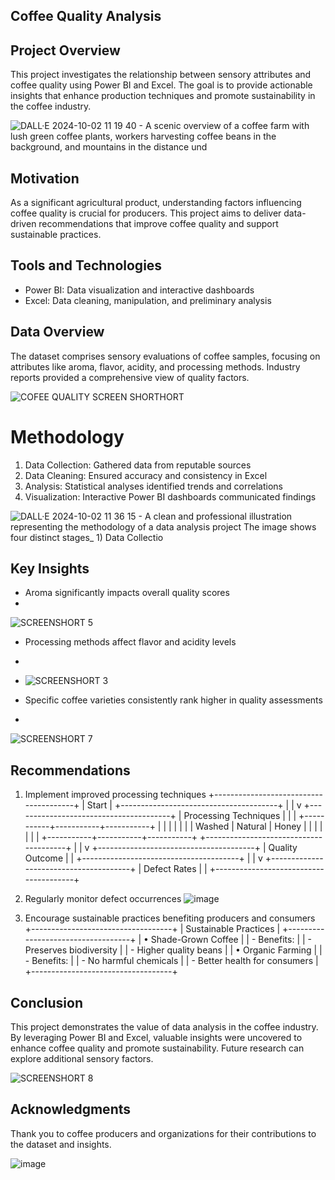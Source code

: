 
## Coffee Quality Analysis

## Project Overview

This project investigates the relationship between sensory attributes and coffee quality using Power BI and Excel. The goal is to provide actionable insights that enhance production techniques and promote sustainability in the coffee industry.

![DALL·E 2024-10-02 11 19 40 - A scenic overview of a coffee farm with lush green coffee plants, workers harvesting coffee beans in the background, and mountains in the distance und](https://github.com/user-attachments/assets/0fda94b5-28ae-4481-8aa6-15f18a424249)


## Motivation

As a significant agricultural product, understanding factors influencing coffee quality is crucial for producers. This project aims to deliver data-driven recommendations that improve coffee quality and support sustainable practices.


## Tools and Technologies

- Power BI: Data visualization and interactive dashboards
- Excel: Data cleaning, manipulation, and preliminary analysis


## Data Overview

The dataset comprises sensory evaluations of coffee samples, focusing on attributes like aroma, flavor, acidity, and processing methods. Industry reports provided a comprehensive view of quality factors.

![COFEE QUALITY SCREEN SHORTHORT](https://github.com/user-attachments/assets/3fdb7599-7543-4474-af33-29f6f8443fc6)



# Methodology

1. Data Collection: Gathered data from reputable sources
2. Data Cleaning: Ensured accuracy and consistency in Excel
3. Analysis: Statistical analyses identified trends and correlations
4. Visualization: Interactive Power BI dashboards communicated findings

![DALL·E 2024-10-02 11 36 15 - A clean and professional illustration representing the methodology of a data analysis project  The image shows four distinct stages_ 1) Data Collectio](https://github.com/user-attachments/assets/bf728038-e7c5-494b-8280-b697d507282e)

## Key Insights

- Aroma significantly impacts overall quality scores
- 
![SCREENSHORT 5](https://github.com/user-attachments/assets/0d4c3979-c9d2-4cf6-831f-0fa175fcc2e4)


- Processing methods affect flavor and acidity levels
- 
- ![SCREENSHORT 3](https://github.com/user-attachments/assets/0b5a5cfd-70f6-4dd6-b503-9a010abf089f)


- Specific coffee varieties consistently rank higher in quality assessments
- 
![SCREENSHORT 7](https://github.com/user-attachments/assets/c7344911-ba03-4803-9e81-11bc5189f6ff)


## Recommendations

1. Implement improved processing techniques
    +---------------------------------------+
        |                  Start                |
        +---------------------------------------+
                        |
                        |
                        v
        +---------------------------------------+
        |  Processing Techniques  |           |
        |  +-----------+-----------+-----------+
        |  |         |         |         |
        |  |  Washed  |  Natural  |  Honey  |
        |  |         |         |         |
        |  +-----------+-----------+-----------+
        +---------------------------------------+
                        |
                        |
                        v
        +---------------------------------------+
        |  Quality Outcome  |           |
        +---------------------------------------+
                        |
                        |
                        v
        +---------------------------------------+
        |  Defect Rates    |           |
        +---------------------------------------+
3. Regularly monitor defect occurrences
   ![image](https://github.com/user-attachments/assets/9e593835-8c85-4517-ac32-abbd90793805)

5. Encourage sustainable practices benefiting producers and consumers
+-----------------------------------+
|        Sustainable Practices      |
+-----------------------------------+
| • Shade-Grown Coffee              |
|   - Benefits:                   |
|     - Preserves biodiversity       |
|     - Higher quality beans         |
| • Organic Farming                  |
|   - Benefits:                   |
|     - No harmful chemicals         |
|     - Better health for consumers  |
+-----------------------------------+

## Conclusion

This project demonstrates the value of data analysis in the coffee industry. By leveraging Power BI and Excel, valuable insights were uncovered to enhance coffee quality and promote sustainability. Future research can explore additional sensory factors.

![SCREENSHORT 8](https://github.com/user-attachments/assets/ced0c97e-4d13-4e0c-a870-c678d7692808)



## Acknowledgments

Thank you to coffee producers and organizations for their contributions to the dataset and insights.

![image](https://github.com/user-attachments/assets/5cd0362e-068d-4af8-8fff-d5acddd4f16d)

